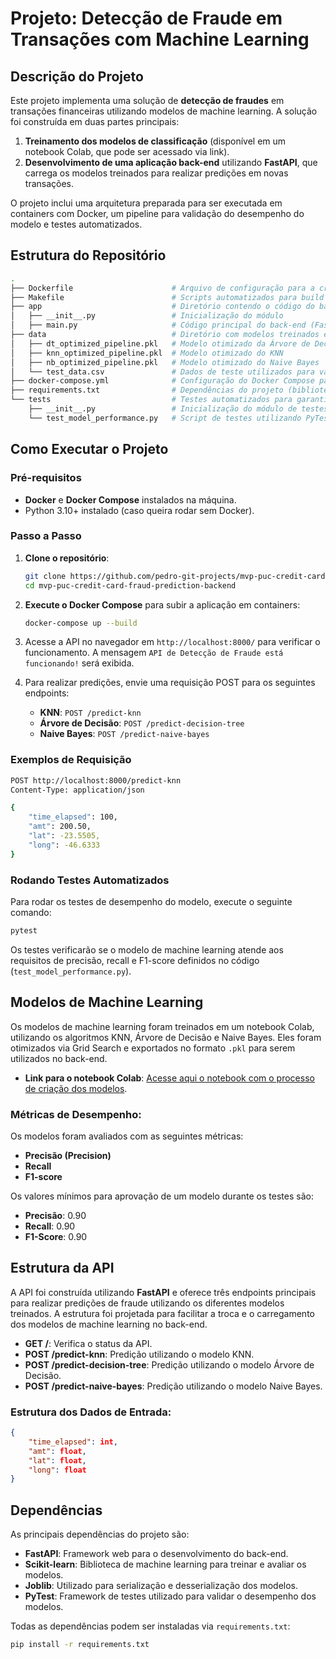# Projeto: Detecção de Fraude em Transações com Machine Learning

## Descrição do Projeto

Este projeto implementa uma solução de **detecção de fraudes** em transações financeiras utilizando modelos de machine learning. A solução foi construída em duas partes principais:

1. **Treinamento dos modelos de classificação** (disponível em um notebook Colab, que pode ser acessado via link).
2. **Desenvolvimento de uma aplicação back-end** utilizando **FastAPI**, que carrega os modelos treinados para realizar predições em novas transações.

O projeto inclui uma arquitetura preparada para ser executada em containers com Docker, um pipeline para validação do desempenho do modelo e testes automatizados.

## Estrutura do Repositório

```bash
.
├── Dockerfile                      # Arquivo de configuração para a criação da imagem Docker
├── Makefile                        # Scripts automatizados para build e execução
├── app                             # Diretório contendo o código do back-end
│   ├── __init__.py                 # Inicialização do módulo
│   ├── main.py                     # Código principal do back-end (FastAPI)
├── data                            # Diretório com modelos treinados e dados de teste
│   ├── dt_optimized_pipeline.pkl   # Modelo otimizado da Árvore de Decisão
│   ├── knn_optimized_pipeline.pkl  # Modelo otimizado do KNN
│   ├── nb_optimized_pipeline.pkl   # Modelo otimizado do Naive Bayes
│   └── test_data.csv               # Dados de teste utilizados para validar o modelo
├── docker-compose.yml              # Configuração do Docker Compose para orquestrar os containers
├── requirements.txt                # Dependências do projeto (bibliotecas Python)
└── tests                           # Testes automatizados para garantir o desempenho do modelo
    ├── __init__.py                 # Inicialização do módulo de testes
    └── test_model_performance.py   # Script de testes utilizando PyTest
```

## Como Executar o Projeto

### Pré-requisitos

- **Docker** e **Docker Compose** instalados na máquina.
- Python 3.10+ instalado (caso queira rodar sem Docker).

### Passo a Passo

1. **Clone o repositório**:
   ```bash
   git clone https://github.com/pedro-git-projects/mvp-puc-credit-card-fraud-prediction-backend/
   cd mvp-puc-credit-card-fraud-prediction-backend
   ```

2. **Execute o Docker Compose** para subir a aplicação em containers:
   ```bash
   docker-compose up --build
   ```

3. Acesse a API no navegador em `http://localhost:8000/` para verificar o funcionamento. A mensagem `API de Detecção de Fraude está funcionando!` será exibida.

4. Para realizar predições, envie uma requisição POST para os seguintes endpoints:
   - **KNN**: `POST /predict-knn`
   - **Árvore de Decisão**: `POST /predict-decision-tree`
   - **Naive Bayes**: `POST /predict-naive-bayes`

### Exemplos de Requisição

```bash
POST http://localhost:8000/predict-knn
Content-Type: application/json

{
    "time_elapsed": 100,
    "amt": 200.50,
    "lat": -23.5505,
    "long": -46.6333
}
```

### Rodando Testes Automatizados

Para rodar os testes de desempenho do modelo, execute o seguinte comando:

```bash
pytest
```

Os testes verificarão se o modelo de machine learning atende aos requisitos de precisão, recall e F1-score definidos no código (`test_model_performance.py`).

## Modelos de Machine Learning

Os modelos de machine learning foram treinados em um notebook Colab, utilizando os algoritmos KNN, Árvore de Decisão e Naive Bayes. Eles foram otimizados via Grid Search e exportados no formato `.pkl` para serem utilizados no back-end.

- **Link para o notebook Colab**: [Acesse aqui o notebook com o processo de criação dos modelos](https://colab.research.google.com/drive/1MeiMQmCCla4JdZPGCKcvqzIEvY3BaTOB#scrollTo=D7a0GB20Zqm8).

### Métricas de Desempenho:

Os modelos foram avaliados com as seguintes métricas:
- **Precisão (Precision)**
- **Recall**
- **F1-score**

Os valores mínimos para aprovação de um modelo durante os testes são:
- **Precisão**: 0.90
- **Recall**: 0.90
- **F1-Score**: 0.90

## Estrutura da API

A API foi construída utilizando **FastAPI** e oferece três endpoints principais para realizar predições de fraude utilizando os diferentes modelos treinados. A estrutura foi projetada para facilitar a troca e o carregamento dos modelos de machine learning no back-end.

- **GET /**: Verifica o status da API.
- **POST /predict-knn**: Predição utilizando o modelo KNN.
- **POST /predict-decision-tree**: Predição utilizando o modelo Árvore de Decisão.
- **POST /predict-naive-bayes**: Predição utilizando o modelo Naive Bayes.

### Estrutura dos Dados de Entrada:

```json
{
    "time_elapsed": int,
    "amt": float,
    "lat": float,
    "long": float
}
```

## Dependências

As principais dependências do projeto são:

- **FastAPI**: Framework web para o desenvolvimento do back-end.
- **Scikit-learn**: Biblioteca de machine learning para treinar e avaliar os modelos.
- **Joblib**: Utilizado para serialização e desserialização dos modelos.
- **PyTest**: Framework de testes utilizado para validar o desempenho dos modelos.

Todas as dependências podem ser instaladas via `requirements.txt`:

```bash
pip install -r requirements.txt
```
